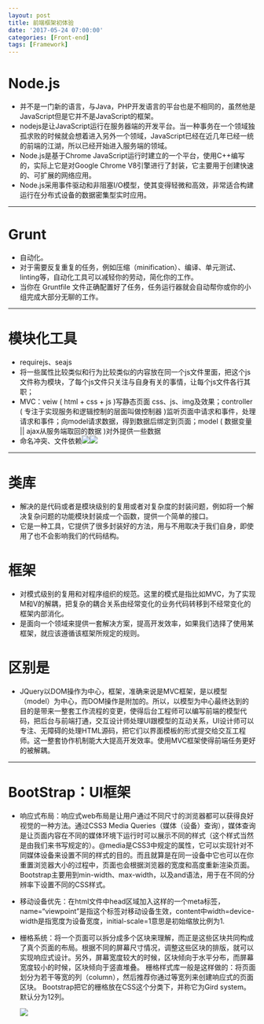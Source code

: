 ```yaml
---
layout: post
title: 前端框架初体验
date: '2017-05-24 07:00:00'
categories: [Front-end]
tags: [Framework]
---
```


# Node.js
  * 并不是一门新的语言，与Java，PHP开发语言的平台也是不相同的，虽然他是JavaScript但是它并不是JavaScript的框架。
  * nodejs是让JavaScript运行在服务器端的开发平台。当一种事务在一个领域独孤求败的时候就会想着进入另外一个领域，JavaScript已经在近几年已经一统的前端的江湖，所以已经开始进入服务端的领域。
  * Node.js是基于Chrome JavaScript运行时建立的一个平台，使用C++编写的，实际上它是对Google Chrome V8引擎进行了封装，它主要用于创建快速的、可扩展的网络应用。
  * Node.js采用事件驱动和非阻塞I/O模型，使其变得轻微和高效，非常适合构建运行在分布式设备的数据密集型实时应用。

---
# Grunt
  * 自动化。
  * 对于需要反复重复的任务，例如压缩（minification）、编译、单元测试、linting等，自动化工具可以减轻你的劳动，简化你的工作。
  * 当你在 Gruntfile 文件正确配置好了任务，任务运行器就会自动帮你或你的小组完成大部分无聊的工作。

---
# 模块化工具
  * requirejs、seajs
  * 将一些属性比较类似和行为比较类似的内容放在同一个js文件里面，把这个js文件称为模块，了每个js文件只关注与自身有关的事情，让每个js文件各行其职；
  * MVC：veiw ( html + css + js )写静态页面 css、js、img及效果；controller ( 专注于实现服务和逻辑控制的层面叫做控制器 )监听页面中请求和事件，处理请求和事件；向model请求数据，得到数据后绑定到页面；model ( 数据变量 || ajax从服务端取回的数据 )对外提供一些数据
  * 命名冲突、文件依赖![]({{site.baseurl}}/assets/images/2017/k1.jpg)![]({{site.baseurl}}/assets/images/2017/k2.jpg)

---
  
# 类库
  * 解决的是代码或者是模块级别的复用或者对复杂度的封装问题，例如将一个解决复杂问题的功能模块封装成一个函数，提供一个简单的接口。
  * 它是一种工具，它提供了很多封装好的方法，用与不用取决于我们自身，即使用了也不会影响我们的代码结构。

# 框架
* 对模式级别的复用和对程序组织的规范。这里的模式是指比如MVC，为了实现M和V的解耦，把复杂的耦合关系由经常变化的业务代码转移到不经常变化的框架内部消化。
* 是面向一个领域来提供一套解决方案，提高开发效率，如果我们选择了使用某框架，就应该遵循该框架所规定的规则。

# 区别是
  * JQuery以DOM操作为中心，框架，准确来说是MVC框架，是以模型（model）为中心，而DOM操作是附加的。所以，以模型为中心最终达到的目的是带来一整套工作流程的变更，使得后台工程师可以编写前端的模型代码，把后台与前端打通，交互设计师处理UI跟模型的互动关系，UI设计师可以专注、无障碍的处理HTML源码，把它们以界面模板的形式提交给交互工程师。这一整套协作机制能大大提高开发效率。使用MVC框架使得前端任务更好的被解耦。

---
# BootStrap：UI框架
  * 响应式布局：响应式web布局是让用户通过不同尺寸的浏览器都可以获得良好视觉的一种方法。通过CSS3 Media Queries（媒体（设备）查询），媒体查询是让页面内容在不同的媒体环境下运行时可以展示不同的样式（这个样式当然是由我们来书写规定的）。@media是CSS3中规定的属性，它可以实现针对不同媒体设备来设置不同的样式的目的。而且就算是在同一设备中它也可以在你重置浏览器大小的过程中，页面也会根据浏览器的宽度和高度重新渲染页面。Bootstrap主要用到min-width、max-width，以及and语法，用于在不同的分辨率下设置不同的CSS样式。
  * 移动设备优先：在html文件中head区域加入这样的一个meta标签，name=“viewpoint”是指这个标签对移动设备生效，content中width=device-width是指宽度为设备宽度，initial-scale=1意思是初始缩放比例为1.
  * 栅格系统：将一个页面可以拆分成多个区块来理解，而正是这些区块共同构成了真个页面的布局。根据不同的屏幕尺寸情况，调整这些区块的排版，就可以实现响应式设计。另外，屏幕宽度较大的时候，区块倾向于水平分布，而屏幕宽度较小的时候，区块倾向于竖直堆叠。 栅格样式库一般是这样做的：将页面划分为若干等宽的列（column），然后推荐你通过等宽列来创建响应式的页面区块。 Bootstrap把它的栅格放在CSS这个分类下，并称它为Gird system。默认分为12列。
  
    ![]({{site.baseurl}}/assets/images/2017/k3.jpg)

